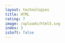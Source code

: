 ```yaml
---
layout: technologies
title: HTML
rating: 7
image: /uploads/html5.svg
index: 3
isSoft: false
---
```

